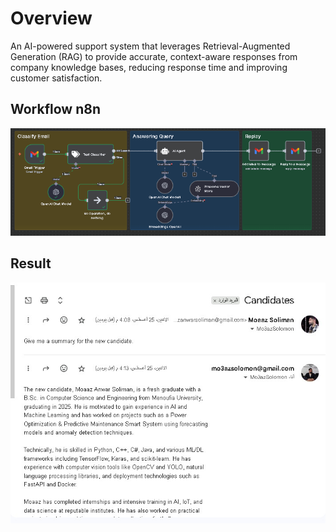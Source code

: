 # Overview
An AI-powered support system that leverages Retrieval-Augmented Generation (RAG) to provide accurate, context-aware responses from company knowledge bases, reducing response time and improving customer satisfaction.

## Workflow n8n
![Workflow](workflow.png)

## Result
![result](result.png)

